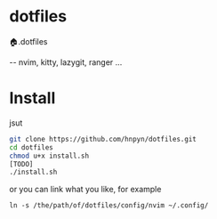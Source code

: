 # dotfiles

🏠.dotfiles

-- nvim, kitty, lazygit, ranger ...

# Install

jsut

```bash
git clone https://github.com/hnpyn/dotfiles.git
cd dotfiles
chmod u+x install.sh
[TODO]
./install.sh
```

or you can link what you like, for example

```
ln -s /the/path/of/dotfiles/config/nvim ~/.config/
```
